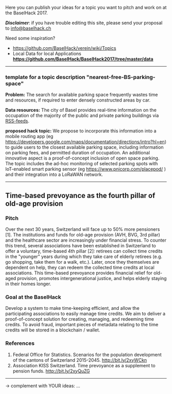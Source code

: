 Here you can publish your ideas for a topic you want to pitch and work on at the BaselHack 2017.

_**Disclaimer**_: if you have trouble editing this site, please send your proposal to info@baselhack.ch

Need some inspiration?
* https://github.com/BaselHack/verein/wiki/Topics
* Local Data for local Applications **https://github.com/BaselHack/BaselHack2017/tree/master/data**

***

### template for a topic description "nearest-free-BS-parking-space"
**Problem:**
The search for available parking space frequently wastes time and resources, if required to enter densely constructed areas by car.

**Data resources:**
The city of Basel provides real-time information on the occupation of the majority of the public and private parking buildings via [RSS-feeds](http://www.parkleitsystem-basel.ch/rss_feed.php).
    
**proposed hack topic:**
We propose to incorporate this information into a mobile routing app (eg https://developers.google.com/maps/documentation/directions/intro?hl=en) to guide users to the closest available parking space, including information on parking fees, and permitted duration of occupation. An additional innovative aspect is a proof-of-concept inclusion of open space parking. The topic includes the ad-hoc monitoring of selected parking spots with IoT-enabled smart parking sensor (eg https://www.pnicorp.com/placepod/ ) and their integration into a LoRaWAN network.

***

## Time-based prevoyance as the fourth pillar of old-age provision

### Pitch
Over the next 30 years, Switzerland will face up to 50% more pensioners [1]. The institutions and funds for old-age provision (AVH, BVG, 3rd pillar) and the healthcare sector are increasingly under financial stress. To counter this trend, several associations have been established in Switzerland to offer a voluntary, time-based 4th pillar [2]: retirees can collect time credits in the "younger" years during which they take care of elderly retirees (e.g. go shopping, take them for a walk, etc.). Later, once they themselves are dependent on help, they can redeem the collected time credits at local associations. This time-based prevoyance provides financial relief for old-aged provision, promotes intergenerational justice, and helps elderly staying in their homes longer.

### Goal at the BaselHack
Develop a system to make time-keeping efficient, and allow the participating associations to easily manage time credits. We aim to deliver a proof-of-concept solution for creating, managing, and redeeming time credits. To avoid fraud, important pieces of metadata relating to the time credits will be stored in a blockchain / wallet.

### References
1. Federal Office for Statistics. Scenarios for the population development of the cantons of Switzerland 2015-2045. http://bit.ly/2xyWCkn
2. Association KISS Switzerland. Time prevoyance as a supplement to pension funds. http://bit.ly/2xyQuZG

***

-> complement with YOUR ideas: ...